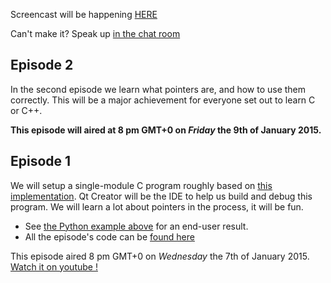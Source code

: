 Screencast will be happening [HERE](http://www.twitch.tv/learnclang)

Can't make it? Speak up [in the chat room](https://gitter.im/learnclang/general)


## Episode 2

In the second episode we learn what pointers are, and how to use them correctly. This will be a major achievement for everyone set out to learn C or C++.

**This episode will aired at 8 pm GMT+0 on *Friday* the 9th of January 2015.**

## Episode 1

We will setup a single-module C program roughly based on [this implementation](http://rosettacode.org/wiki/Rock-paper-scissors#C). Qt Creator will be the IDE to help us build and debug this program. We will learn a lot about pointers in the process, it will be fun.

- See [the Python example above][impl] for an end-user result.
- All the episode's code can be [found here][code-episode-1]

This episode aired 8 pm GMT+0 on *Wednesday* the 7th of January 2015.
[Watch it on youtube !][e1-youtube]

[impl]: https://github.com/learnclang/screencast-rps/blob/master/src/python/rps.py
[code-episode-1]: https://github.com/learnclang/screencast-rps/tree/screencast-01_re-recorded
[e1-youtube]: https://www.youtube.com/watch?v=SaH1l9fd27A


